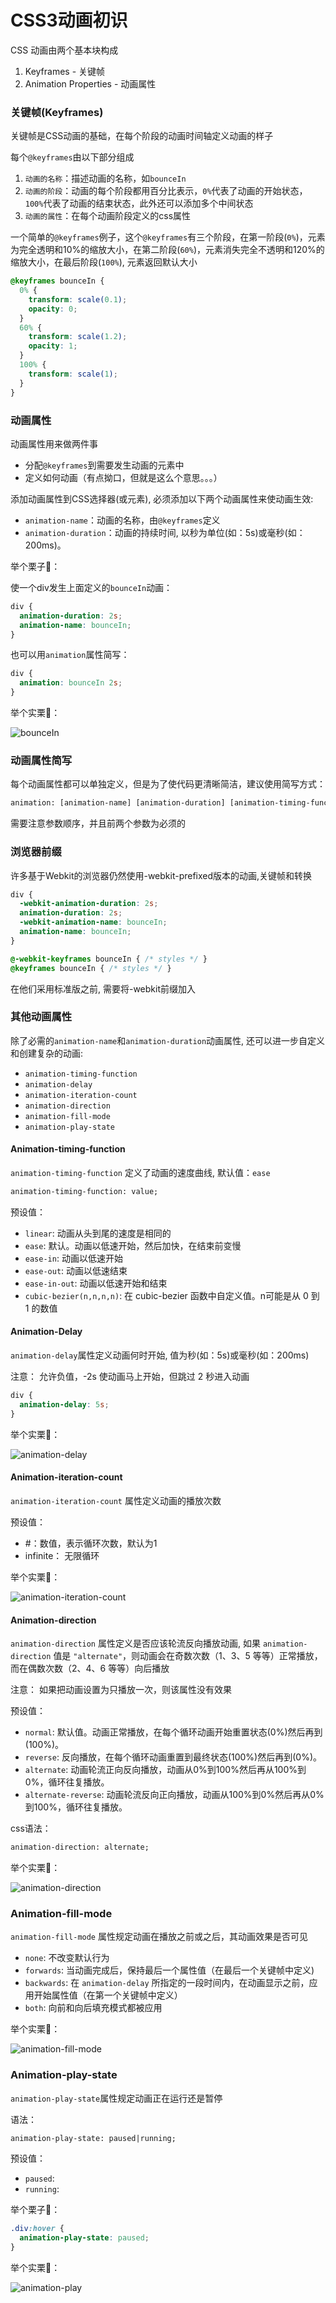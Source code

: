 # CSS3动画初识
CSS 动画由两个基本块构成
1. Keyframes - 关键帧
2. Animation Properties - 动画属性

### 关键帧(Keyframes)
关键帧是CSS动画的基础，在每个阶段的动画时间轴定义动画的样子

每个`@keyframes`由以下部分组成
1. `动画的名称`：描述动画的名称，如`bounceIn`
2. `动画的阶段`：动画的每个阶段都用百分比表示，`0%`代表了动画的开始状态，`100%`代表了动画的结束状态，此外还可以添加多个中间状态
3. `动画的属性`：在每个动画阶段定义的css属性

一个简单的`@keyframes`例子，这个`@keyframes`有三个阶段，在第一阶段(`0%`)，元素为完全透明和10%的缩放大小，在第二阶段(`60%`)，元素消失完全不透明和120%的缩放大小，在最后阶段(`100%`), 元素返回默认大小
```css
@keyframes bounceIn {
  0% {
    transform: scale(0.1);
    opacity: 0;
  }
  60% {
    transform: scale(1.2);
    opacity: 1;
  }
  100% {
    transform: scale(1);
  }
}
```

### 动画属性
动画属性用来做两件事
- 分配`@keyframes`到需要发生动画的元素中
- 定义如何动画（有点拗口，但就是这么个意思。。。）

添加动画属性到CSS选择器(或元素), 必须添加以下两个动画属性来使动画生效:
- `animation-name`：动画的名称，由`@keyframes`定义
- `animation-duration`：动画的持续时间, 以秒为单位(如：5s)或毫秒(如：200ms)。

举个栗子🌰：

使一个div发生上面定义的`bounceIn`动画：
```css
div {
  animation-duration: 2s;
  animation-name: bounceIn;
}
```
也可以用`animation`属性简写：
```css
div {
  animation: bounceIn 2s;
}
```
举个实栗🌰：

![bounceIn](assets/bouncein.gif)


### 动画属性简写
每个动画属性都可以单独定义，但是为了使代码更清晰简洁，建议使用简写方式：

```txt
animation: [animation-name] [animation-duration] [animation-timing-function] [animation-delay] [animation-iteration-count] [animation-direction] [animation-fill-mode] [animation-play-state];
```
需要注意参数顺序，并且前两个参数为必须的

### 浏览器前缀

许多基于Webkit的浏览器仍然使用-webkit-prefixed版本的动画,关键帧和转换

```css
div {
  -webkit-animation-duration: 2s;
  animation-duration: 2s;
  -webkit-animation-name: bounceIn;
  animation-name: bounceIn;
}
```
```css
@-webkit-keyframes bounceIn { /* styles */ }
@keyframes bounceIn { /* styles */ }
```
在他们采用标准版之前, 需要将-webkit前缀加入

### 其他动画属性

除了必需的`animation-name`和`animation-duration`动画属性, 还可以进一步自定义和创建复杂的动画:

- `animation-timing-function`
- `animation-delay`
- `animation-iteration-count`
- `animation-direction`
- `animation-fill-mode`
- `animation-play-state`

#### Animation-timing-function

`animation-timing-function` 定义了动画的速度曲线, 默认值：`ease`

```txt
animation-timing-function: value;
```
预设值：
- `linear`: 动画从头到尾的速度是相同的
- `ease`: 默认。动画以低速开始，然后加快，在结束前变慢
- `ease-in`: 动画以低速开始
- `ease-out`: 动画以低速结束
- `ease-in-out`: 动画以低速开始和结束
- `cubic-bezier(n,n,n,n)`: 在 cubic-bezier 函数中自定义值。n可能是从 0 到 1 的数值

#### Animation-Delay

`animation-delay`属性定义动画何时开始,  值为秒(如：5s)或毫秒(如：200ms)

注意： 允许负值，-2s 使动画马上开始，但跳过 2 秒进入动画

```css
div {
  animation-delay: 5s;
}
```

举个实栗🌰：

![animation-delay](assets/animation-delay.gif)

#### Animation-iteration-count

`animation-iteration-count` 属性定义动画的播放次数

预设值：
- #：数值，表示循环次数，默认为1
- infinite： 无限循环

举个实栗🌰：

![animation-iteration-count](assets/animation-iteration.gif)

#### Animation-direction

`animation-direction` 属性定义是否应该轮流反向播放动画, 如果 `animation-direction` 值是 `"alternate"`，则动画会在奇数次数（1、3、5 等等）正常播放，而在偶数次数（2、4、6 等等）向后播放

注意： 如果把动画设置为只播放一次，则该属性没有效果

预设值：
- `normal`: 默认值。动画正常播放，在每个循环动画开始重置状态(0%)然后再到(100%)。
- `reverse`: 反向播放，在每个循环动画重置到最终状态(100%)然后再到(0%)。
- `alternate`:  动画轮流正向反向播放，动画从0%到100%然后再从100%到0%，循环往复播放。
- `alternate-reverse`: 动画轮流反向正向播放，动画从100%到0%然后再从0%到100%，循环往复播放。

css语法：
```txt
animation-direction: alternate;
```

举个实栗🌰：

![animation-direction](assets/animation-direction.gif)

### Animation-fill-mode
`animation-fill-mode` 属性规定动画在播放之前或之后，其动画效果是否可见
- `none`: 不改变默认行为
- `forwards`: 当动画完成后，保持最后一个属性值（在最后一个关键帧中定义)
- `backwards`: 在 `animation-delay` 所指定的一段时间内，在动画显示之前，应用开始属性值（在第一个关键帧中定义）
- `both`: 向前和向后填充模式都被应用


举个实栗🌰：

![animation-fill-mode](assets/animation-fill.gif)

### Animation-play-state
`animation-play-state`属性规定动画正在运行还是暂停

语法：
```txt
animation-play-state: paused|running;
```

预设值：
- `paused`:
- `running`:

举个栗子🌰：

```css
.div:hover {
  animation-play-state: paused;
}
```

举个实栗🌰：

![animation-play](assets/animation-play.gif)
